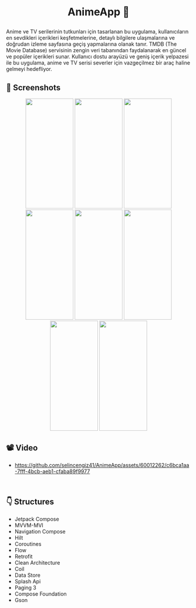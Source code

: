 # <p align="center"> AnimeApp 🎥 </p>

Anime ve TV serilerinin tutkunları için tasarlanan bu uygulama, kullanıcıların en sevdikleri içerikleri keşfetmelerine, detaylı bilgilere ulaşmalarına ve doğrudan izleme sayfasına geçiş yapmalarına olanak tanır. TMDB (The Movie Database) servisinin zengin veri tabanından faydalanarak en güncel ve popüler içerikleri sunar. Kullanıcı dostu arayüzü ve geniş içerik yelpazesi ile bu uygulama, anime ve TV serisi severler için vazgeçilmez bir araç haline gelmeyi hedefliyor.

<!-- Screenshots -->
## 📸 Screenshots
<p align="center">
  <img src="https://github.com/selincengiz41/AnimeApp/assets/60012262/e6bb0dd7-0ec6-43c0-9f11-8f0cb677e5f3" width="130" height="300"/> 
  <img src="https://github.com/selincengiz41/AnimeApp/assets/60012262/9b818afb-1f92-413b-92a1-aa72fd24008f" width="130" height="300"/> 
  <img src="https://github.com/selincengiz41/AnimeApp/assets/60012262/ca728287-f4a0-458e-9491-3a9c873b1d00" width="130" height="300"/>
  <img src="https://github.com/selincengiz41/AnimeApp/assets/60012262/f5a374d2-d0ab-40a8-8810-ce4e7e4fb38d" width="130" height="300"/>
  <img src="https://github.com/selincengiz41/AnimeApp/assets/60012262/1cd70d16-2fc7-450d-8a70-f4511abd4876" width="130" height="300"/>
  <img src="https://github.com/selincengiz41/AnimeApp/assets/60012262/ded25e66-2060-4d50-a87b-8acb333ab44c" width="130" height="300"/>
  <img src="https://github.com/selincengiz41/AnimeApp/assets/60012262/c5466380-4a57-4825-8780-5d3037e77ab4" width="130" height="300"/>
  <img src="https://github.com/selincengiz41/AnimeApp/assets/60012262/97d0c6d0-cd8f-4cb5-a415-834c98b55d0e" width="130" height="300"/>
  


</p>

## 📽 Video 

- https://github.com/selincengiz41/AnimeApp/assets/60012262/c6bca1aa-7fff-4bcb-aeb1-cfaba89f9977


  
<br>

## :point_down: Structures 
- Jetpack Compose
- MVVM-MVI
- Navigation Compose
- Hilt
- Coroutines
- Flow
- Retrofit
- Clean Architecture
- Coil
- Data Store
- Splash Api
- Paging 3
- Compose Foundation
- Gson

